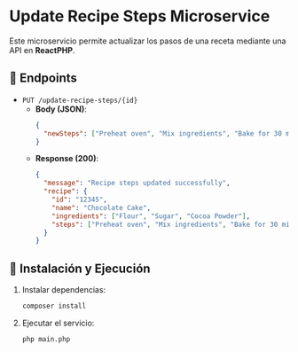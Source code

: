 # Update Recipe Steps Microservice
Este microservicio permite actualizar los pasos de una receta mediante una API en **ReactPHP**.

## 📌 Endpoints
- `PUT /update-recipe-steps/{id}`
  - **Body (JSON)**:
    ```json
    {
      "newSteps": ["Preheat oven", "Mix ingredients", "Bake for 30 minutes"]
    }
    ```
  - **Response (200)**:
    ```json
    {
      "message": "Recipe steps updated successfully",
      "recipe": {
        "id": "12345",
        "name": "Chocolate Cake",
        "ingredients": ["Flour", "Sugar", "Cocoa Powder"],
        "steps": ["Preheat oven", "Mix ingredients", "Bake for 30 minutes"]
      }
    }
    ```

## 🚀 Instalación y Ejecución
1. Instalar dependencias:
   ```sh
   composer install

2. Ejecutar el servicio:
    ```sh
    php main.php